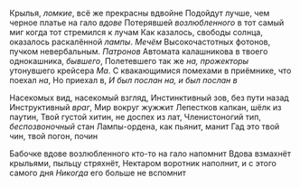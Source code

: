 Крылья, *ломкие*, всё же прекрасны вдвойне
Подойдут лучше, чем черное платье на гало *вдове*
Потерявшей *возлюбленного* в тот самый миг 
когда тот стремился к лучам
Как казалось, свободы солнца, 
оказалось раскалённой *лампы*. *Мечём*
Высокочастотных фотонов, пучком невербальным. *Патронов*
Автомата калашникова в твоего однокашника, *бывшего*,
Полетевшего так же *на, прожекторы* утонувшего крейсера *Ма*.
С квакающимися помехами  в приёмнике, что поехал *на*, 
Но приехал в, *И был послан на, и был послан в*

Насекомых вид, насекомый взгляд,
Инстинктивный зов, без пути назад
Инструктивный *враг*, Мир вокруг жужжит
Лепестков капкан, шёлк из паутин,
Твой густой хитин, не доспех из лат,
Членистоногий тип, *беспозвоночный* стан
Лампы-ордена, как пьянит, манит
Гад это твой чин, твой погон, почин

Бабочке вдове возлюбленного кто-то на гало напомнит
Вдова взмахнёт крыльями, пыльцу стряхнёт,
Нектаром воротник наполнит, и с этого самого дня
*Никогда* его больше не вспомнит


